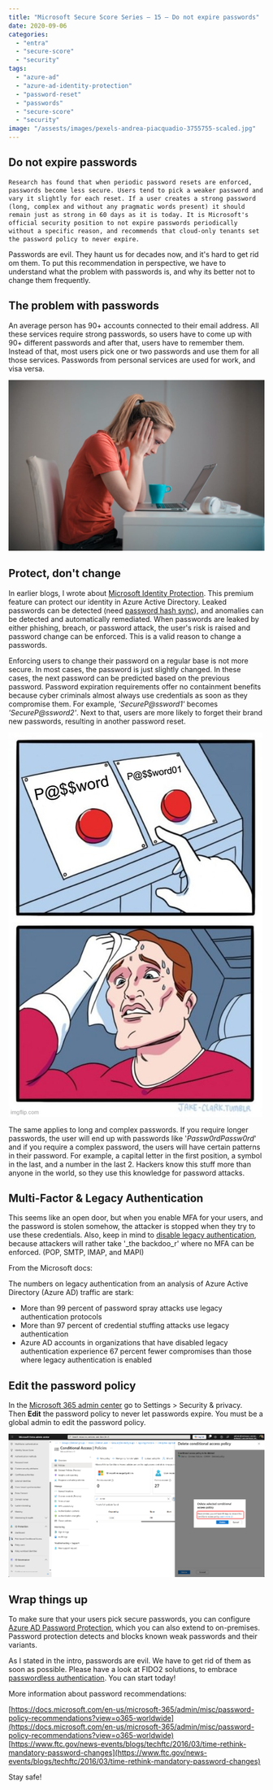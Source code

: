 ```yaml
---
title: "Microsoft Secure Score Series – 15 – Do not expire passwords"
date: 2020-09-06
categories: 
  - "entra"
  - "secure-score"
  - "security"
tags: 
  - "azure-ad"
  - "azure-ad-identity-protection"
  - "password-reset"
  - "passwords"
  - "secure-score"
  - "security"
image: "/assests/images/pexels-andrea-piacquadio-3755755-scaled.jpg"
---
```


## Do not expire passwords

```
Research has found that when periodic password resets are enforced, passwords become less secure. Users tend to pick a weaker password and vary it slightly for each reset. If a user creates a strong password (long, complex and without any pragmatic words present) it should remain just as strong in 60 days as it is today. It is Microsoft's official security position to not expire passwords periodically without a specific reason, and recommends that cloud-only tenants set the password policy to never expire.
```

Passwords are evil. They haunt us for decades now, and it's hard to get rid om them. To put this recommendation in perspective, we have to understand what the problem with passwords is, and why its better not to change them frequently.

## The problem with passwords

An average person has 90+ accounts connected to their email address. All these services require strong passwords, so users have to come up with 90+ different passwords and after that, users have to remember them. Instead of that, most users pick one or two passwords and use them for all those services. Passwords from personal services are used for work, and visa versa.

![](/assets/images/pexels-andrea-piacquadio-3755755-1024x683.jpg)

## Protect, don't change

In earlier blogs, I wrote about [Microsoft Identity Protection](https://janbakker.tech/tag/azure-ad-identity-protection/). This premium feature can protect our identity in Azure Active Directory. Leaked passwords can be detected (need [password hash sync](https://janbakker.tech/microsoft-secure-score-series-03-enable-password-hash-sync-if-hybrid/)), and anomalies can be detected and automatically remediated. When passwords are leaked by either phishing, breach, or password attack, the user's risk is raised and password change can be enforced. This is a valid reason to change a passwords.

Enforcing users to change their password on a regular base is not more secure. In most cases, the password is just slightly changed. In these cases, the next password can be predicted based on the previous password. Password expiration requirements offer no containment benefits because cyber criminals almost always use credentials as soon as they compromise them. For example, _'SecureP@ssword1'_ becomes _'SecureP@ssword2'_. Next to that, users are more likely to forget their brand new passwords, resulting in another password reset.

![](/assets/images/4c4r3m.jpg)

The same applies to long and complex passwords. If you require longer passwords, the user will end up with passwords like '_Passw0rdPassw0rd_' and if you require a complex password, the users will have certain patterns in their password. For example, a capital letter in the first position, a symbol in the last, and a number in the last 2. Hackers know this stuff more than anyone in the world, so they use this knowledge for password attacks.

## Multi-Factor & Legacy Authentication

This seems like an open door, but when you enable MFA for your users, and the password is stolen somehow, the attacker is stopped when they try to use these credentials. Also, keep in mind to [disable legacy authentication](https://janbakker.tech/microsoft-secure-score-series-06-enable-policy-to-block-legacy-authentication/), because attackers will rather take '_the backdoo_r' where no MFA can be enforced. (POP, SMTP, IMAP, and MAPI)

From the Microsoft docs:

The numbers on legacy authentication from an analysis of Azure Active Directory (Azure AD) traffic are stark:

- More than 99 percent of password spray attacks use legacy authentication protocols
- More than 97 percent of credential stuffing attacks use legacy authentication
- Azure AD accounts in organizations that have disabled legacy authentication experience 67 percent fewer compromises than those where legacy authentication is enabled

## Edit the password policy

In the [Microsoft 365 admin center](https://go.microsoft.com/fwlink/?linkid=2095515) go to Settings > Security & privacy. Then **Edit** the password policy to never let passwords expire. You must be a global admin to edit the password policy.

![](/assets/images/image-9.png)

## Wrap things up

To make sure that your users pick secure passwords, you can configure [Azure AD Password Protection](https://docs.microsoft.com/en-us/azure/active-directory/authentication/concept-password-ban-bad-on-premises), which you can also extend to on-premises. Password protection detects and blocks known weak passwords and their variants.

As I stated in the intro, passwords are evil. We have to get rid of them as soon as possible. Please have a look at FIDO2 solutions, to embrace [passwordless authentication](https://www.microsoft.com/en-us/security/business/identity/passwordless). You can start today!

More information about password recommendations:

[https://docs.microsoft.com/en-us/microsoft-365/admin/misc/password-policy-recommendations?view=o365-worldwide](https://docs.microsoft.com/en-us/microsoft-365/admin/misc/password-policy-recommendations?view=o365-worldwide)  
[https://www.ftc.gov/news-events/blogs/techftc/2016/03/time-rethink-mandatory-password-changes](https://www.ftc.gov/news-events/blogs/techftc/2016/03/time-rethink-mandatory-password-changes)

Stay safe!
